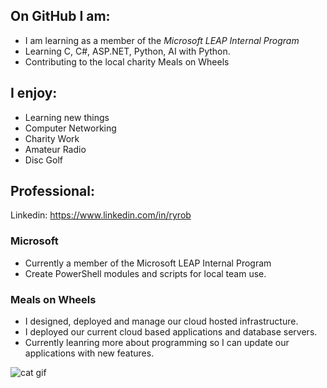 <!--
**Veranith/Veranith** is a ✨ _special_ ✨ repository because its `README.md` (this file) appears on your GitHub profile.

Here are some ideas to get you started:

- 🔭 I’m currently working on ...
- 🌱 I’m currently learning ...
- 👯 I’m looking to collaborate on ...
- 🤔 I’m looking for help with ...
- 💬 Ask me about ...
- 📫 How to reach me: ...
- 😄 Pronouns: ...
- ⚡ Fun fact: ...
-->


## On GitHub I am:
- I am learning as a member of the *Microsoft LEAP Internal Program*
- Learning C, C#, ASP.NET, Python, AI with Python.
- Contributing to the local charity Meals on Wheels 


## I enjoy:
- Learning new things
- Computer Networking
- Charity Work
- Amateur Radio
- Disc Golf


## Professional:
Linkedin: https://www.linkedin.com/in/ryrob

### Microsoft
- Currently a member of the Microsoft LEAP Internal Program
- Create PowerShell modules and scripts for local team use.

### Meals on Wheels
- I designed, deployed and manage our cloud hosted infrastructure.
- I deployed our current cloud based applications and database servers.
- Currently leanring more about programming so I can update our applications with new features.  

![cat gif](https://media.giphy.com/media/VbnUQpnihPSIgIXuZv/giphy.gif)
